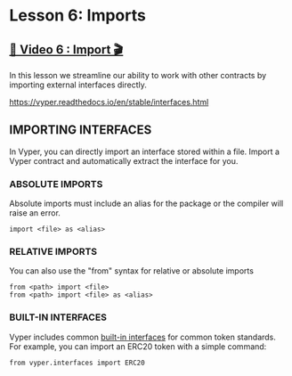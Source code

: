 # Lesson 6: Imports

## [🎥 Video 6 : Import 🎬](https://youtu.be/Scp9SEJj-FI)

In this lesson we streamline our ability to work with other contracts by importing external interfaces directly.

https://vyper.readthedocs.io/en/stable/interfaces.html


## IMPORTING INTERFACES

In Vyper, you can directly import an interface stored within a file.
Import a Vyper contract and automatically extract the interface for you.


### ABSOLUTE IMPORTS

Absolute imports must include an alias for the package or the compiler will raise an error.

    import <file> as <alias>


### RELATIVE IMPORTS

You can also use the "from" syntax for relative or absolute imports

    from <path> import <file>
    from <path> import <file> as <alias>


### BUILT-IN INTERFACES

Vyper includes common [built-in interfaces](https://github.com/vyperlang/vyper) for common token standards.
For example, you can import an ERC20 token with a simple command:

    from vyper.interfaces import ERC20



